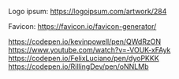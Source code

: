 Logo ipsum:
https://logoipsum.com/artwork/284

Favicon:
https://favicon.io/favicon-generator/

https://codepen.io/kevinpowell/pen/QWdRzON
https://www.youtube.com/watch?v=-VOUK-xFAyk
https://codepen.io/FelixLuciano/pen/dyoPKKK
https://codepen.io/RillingDev/pen/oNNLMb
